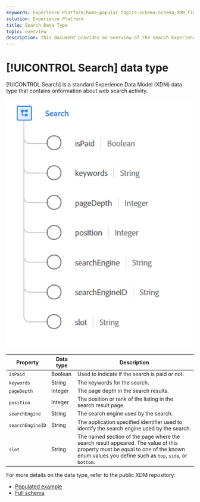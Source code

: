 ```yaml
---
keywords: Experience Platform;home;popular topics;schema;Schema;XDM;fields;schemas;Schemas;search;datatype;data-type;data type;
solution: Experience Platform
title: Search Data Type
topic: overview
description: This document provides an overview of the Search Experience Data Model (XDM) data type.
---
```


# [!UICONTROL Search] data type

[!UICONTROL Search] is a standard Experience Data Model (XDM) data type that contains onformation about web search activity.

<img src='../images/data-types/search.PNG' width=500 /><br />

| Property | Data type | Description |
| --- | --- | --- |
| `isPaid` | Boolean | Used to indicate if the search is paid or not. |
| `keywords` | String | The keywords for the search. |
| `pageDepth` | Integer | The page depth in the search results. |
| `position` | Integer | The position or rank of the listing in the search result page. |
| `searchEngine` | String | The search engine used by the search. |
| `searchEngineID` | String | The application specified identifier used to identify the search engine used by the search. |
| `slot` | String | The named section of the page where the search result appeared. The value of this property must be equal to one of the known enum values you define such as `top`, `side`, or `bottom`. |

For more details on the data type, refer to the public XDM repository:

* [Populated example](https://github.com/adobe/xdm/blob/master/components/datatypes/search.example.1.json)
* [Full schema](https://github.com/adobe/xdm/blob/master/components/datatypes/search.schema.json)